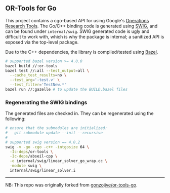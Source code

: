 OR-Tools for Go
---

This project contains a cgo-based API for using Google's [Operations Research
Tools](https://developers.google.com/optimization/). The Go/C++ binding code is
generated using [SWIG](http://www.swig.org), and can be found under
`internal/swig`. SWIG generated code is ugly and difficult to work with, which
is why the package is internal; a sanitized API is exposed via the
top-level package.

Due to the C++ dependencies, the library is compiled/tested using
[Bazel](https://bazel.build). 

```sh
# supported bazel version >= 4.0.0
bazel build //:or-tools
bazel test //:all --test_output=all \
  --cache_test_results=no \
  --test_arg='-test.v' \
  --test_filter='TestNew.*'
bazel run //:gazelle # to update the BUILD.bazel files
```

### Regenerating the SWIG bindings

The generated files are checked in. They can be regenerated using the
following:

```sh
# ensure that the submodules are initialized:
#   git submodule update --init --recursive
#
# supported swig version == 4.0.2
swig -v -go -cgo -c++ -intgosize 64 \
  -Ic-deps/or-tools \
  -Ic-deps/abseil-cpp \
  -o internal/swig/linear_solver_go_wrap.cc \
  -module swig \
  internal/swig/linear_solver.i
```

---

NB: This repo was originally forked from
[gonzojive/or-tools-go](https://github.com/gonzojive/or-tools-go).
